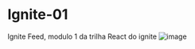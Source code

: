 # Ignite-01
Ignite Feed,  modulo  1 da trilha React do ignite
![image](https://user-images.githubusercontent.com/116737825/225443172-e09b3481-0109-4eed-8a17-a80c92dcb5a3.png)
